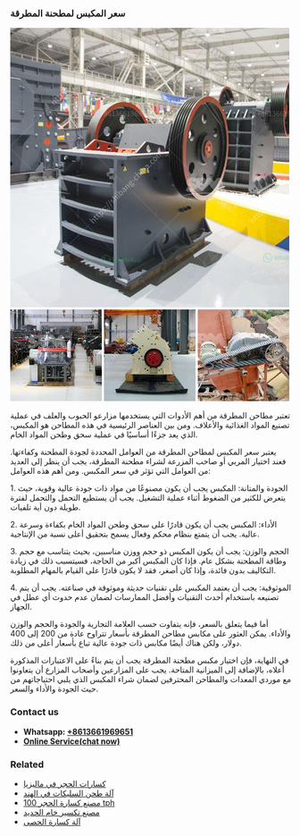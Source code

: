 <h3>سعر المكبس لمطحنة المطرقة</h3><img src='1701850987.jpg' alt=''><p>تعتبر مطاحن المطرقة من أهم الأدوات التي يستخدمها مزارعو الحبوب والعلف في عملية تصنيع المواد الغذائية والأعلاف. ومن بين العناصر الرئيسية في هذه المطاحن هو المكبس، الذي يعد جزءًا أساسيًا في عملية سحق وطحن المواد الخام.</p><p>يعتبر سعر المكبس لمطاحن المطرقة من العوامل المحددة لجودة المطحنة وكفاءتها. فعند اختيار المربي أو صاحب المزرعة لشراء مطحنة المطرقة، يجب أن ينظر إلى العديد من العوامل التي تؤثر في سعر المكبس. ومن أهم هذه العوامل:</p><p>1. الجودة والمتانة: المكبس يجب أن يكون مصنوعًا من مواد ذات جودة عالية وقوية، حيث يتعرض للكثير من الضغوط أثناء عملية التشغيل. يجب أن يستطيع التحمل والتحمل لفترة طويلة دون أية تلفيات.</p><p>2. الأداء: المكبس يجب أن يكون قادرًا على سحق وطحن المواد الخام بكفاءة وسرعة عالية. يجب أن يتمتع بنظام محكم وفعال يسمح بتحقيق أعلى نسبة من الإنتاجية.</p><p>3. الحجم والوزن: يجب أن يكون المكبس ذو حجم ووزن مناسبين، بحيث يتناسب مع حجم وطاقة المطحنة بشكل عام. فإذا كان المكبس أكبر من الحاجة، فسيتسبب ذلك في زيادة التكاليف بدون فائدة، وإذا كان أصغر، فقد لا يكون قادرًا على القيام بالمهام المطلوبة.</p><p>4. الموثوقية: يجب أن يعتمد المكبس على تقنيات حديثة وموثوقة في صناعته. يجب أن يتم تصنيعه باستخدام أحدث التقنيات وأفضل الممارسات لضمان عدم حدوث أي عطل في الجهاز.</p><p>أما فيما يتعلق بالسعر، فإنه يتفاوت حسب العلامة التجارية والجودة والحجم والوزن والأداء. يمكن العثور على مكابس مطاحن المطرقة بأسعار تتراوح عادة من 200 إلى 400 دولار، ولكن هناك أيضًا مكابس ذات جودة عالية تباع بأسعار أعلى من ذلك.</p><p>في النهاية، فإن اختيار مكبس مطحنة المطرقة يجب أن يتم بناءً على الاعتبارات المذكورة أعلاه، بالإضافة إلى الميزانية المتاحة. يجب على المزارعين وأصحاب المزارع أن يتعاونوا مع موردي المعدات والمطاحن المحترفين لضمان شراء المكبس الذي يلبي احتياجاتهم من حيث الجودة والأداء والسعر.</p><h3>Contact us</h3><ul><li><strong>Whatsapp:&nbsp;<a href="https://wa.me/8613661969651">+8613661969651</a></strong></li><li><a href="https://swt.shibang-china.com/?git&amp;zhl&amp;سعر المكبس لمطحنة المطرقة"><strong>Online Service(chat now)</strong></a></li></ul><h3>Related</h3><ul><li><a href='كسارات الحجر في ماليزيا.md'>كسارات الحجر في ماليزيا</a></li><li><a href='آلة طحن السليكات في الهند.md'>آلة طحن السليكات في الهند</a></li><li><a href='مصنع كسارة الحجر 100 tph.md'>مصنع كسارة الحجر 100 tph</a></li><li><a href='مصنع تكسير خام الحديد.md'>مصنع تكسير خام الحديد</a></li><li><a href='آلة كسارة الحصى.md'>آلة كسارة الحصى</a></li></ul>